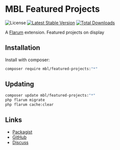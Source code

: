 # MBL Featured Projects

![License](https://img.shields.io/badge/license-CC-BY-NC-ND-2.0-blue.svg) [![Latest Stable Version](https://img.shields.io/packagist/v/mbl/featured-projects.svg)](https://packagist.org/packages/mbl/featured-projects) [![Total Downloads](https://img.shields.io/packagist/dt/mbl/featured-projects.svg)](https://packagist.org/packages/mbl/featured-projects)

A [Flarum](http://flarum.org) extension. Featured projects on display

## Installation

Install with composer:

```sh
composer require mbl/featured-projects:"*"
```

## Updating

```sh
composer update mbl/featured-projects:"*"
php flarum migrate
php flarum cache:clear
```

## Links

- [Packagist](https://packagist.org/packages/mbl/featured-projects)
- [GitHub](https://github.com/mbl/featured-projects)
- [Discuss](https://discuss.flarum.org/d/PUT_DISCUSS_SLUG_HERE)
